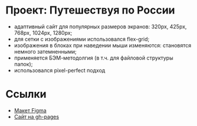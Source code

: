 # Проект: Путешествуя по России

- адаптивный сайт для популярных размеров экранов: 320px, 425px, 768px, 1024px, 1280px;
- для сетки с изображениями использовался flex-grid;
- изображения в блоках при наведении мыши изменяются: становятся немного затемненными;
- применяется БЭМ-методолгия (в т.ч. для файловой структуры папок);
- использовался pixel-perfect подход

#  Ссылки
- [Макет Figma](https://www.figma.com/file/5S2WSbEFL6awjVWJ0NWL8Q/Sprint-3_-Russia-_-desktop-%2B-mobile?node-id=28503%3A0&t=1LfelFi86Gj4g7xw-0)
- [Сайт на gh-pages](https://myr-irina.github.io/Russia-travel/)


